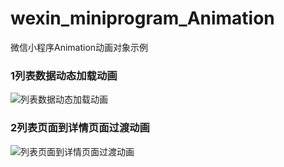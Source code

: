 # wexin_miniprogram_Animation
微信小程序Animation动画对象示例

### 1列表数据动态加载动画
![列表数据动态加载动画](http://p3.pstatp.com/large/pgc-image/f897bbb9ea4648e9824d2248330a6688) 

### 2列表页面到详情页面过渡动画
![列表页面到详情页面过渡动画](http://p1.pstatp.com/large/pgc-image/29cb88fd4d11472baa2cf8fe119c08c8)  
